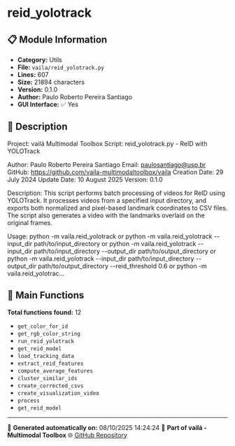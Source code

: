 # reid_yolotrack

## 📋 Module Information

- **Category:** Utils
- **File:** `vaila/reid_yolotrack.py`
- **Lines:** 607
- **Size:** 21894 characters
- **Version:** 0.1.0
- **Author:** Paulo Roberto Pereira Santiago
- **GUI Interface:** ✅ Yes

## 📖 Description


Project: vailá Multimodal Toolbox
Script: reid_yolotrack.py - ReID with YOLOTrack

Author: Paulo Roberto Pereira Santiago
Email: paulosantiago@usp.br
GitHub: https://github.com/vaila-multimodaltoolbox/vaila
Creation Date: 29 July 2024
Update Date: 10 August 2025
Version: 0.1.0

Description:
This script performs batch processing of videos for ReID using YOLOTrack. It processes videos from a specified input directory,
and exports both normalized and pixel-based landmark coordinates to CSV files. The script also generates a
video with the landmarks overlaid on the original frames.

Usage:
    python -m vaila.reid_yolotrack
    or
    python -m vaila.reid_yolotrack --input_dir path/to/input_directory
    or
    python -m vaila.reid_yolotrack --input_dir path/to/input_directory --output_dir path/to/output_directory
    or
    python -m vaila.reid_yolotrack --input_dir path/to/input_directory --output_dir path/to/output_directory --reid_threshold 0.6
    or
    python -m vaila.reid_yolotrac...

## 🔧 Main Functions

**Total functions found:** 12

- `get_color_for_id`
- `get_rgb_color_string`
- `run_reid_yolotrack`
- `get_reid_model`
- `load_tracking_data`
- `extract_reid_features`
- `compute_average_features`
- `cluster_similar_ids`
- `create_corrected_csvs`
- `create_visualization_video`
- `process`
- `get_reid_model`




---

📅 **Generated automatically on:** 08/10/2025 14:24:24
🔗 **Part of vailá - Multimodal Toolbox**
🌐 [GitHub Repository](https://github.com/vaila-multimodaltoolbox/vaila)
